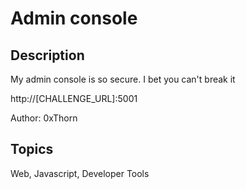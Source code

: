 # Admin console

## Description

My admin console is so secure. I bet you can't break it

http://[CHALLENGE_URL]:5001

Author: 0xThorn

## Topics

Web, Javascript, Developer Tools